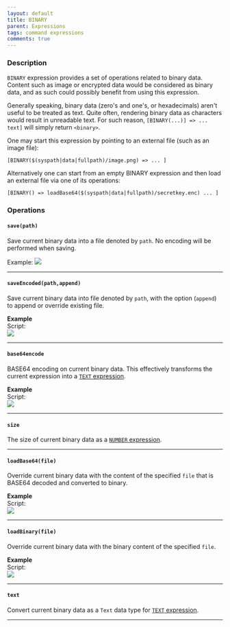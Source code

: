 ```yaml
---
layout: default
title: BINARY
parent: Expressions
tags: command expressions
comments: true
---
```



### Description
`BINARY` expression provides a set of operations related to binary data. Content such as image or encrypted data 
would be considered as binary data, and as such could possibly benefit from using this expression.

Generally speaking, binary data (zero's and one's, or hexadecimals) aren't useful to be treated as text. Quite often,
rendering binary data as characters would result in unreadable text. For such reason, `[BINARY(...)] => ... text]` will
simply return `<binary>`.

One may start this expression by pointing to an external file (such as an image file):
```
[BINARY($(syspath|data|fullpath)/image.png) => ... ]
```

Alternatively one can start from an empty BINARY expression and then load an external file via one of its operations:
```
[BINARY() => loadBase64($(syspath|data|fullpath)/secretkey.enc) ... ]
```

### Operations
#### `save(path)`
Save current binary data into a file denoted by `path`. No encoding will be performed when saving.

Example:
![](image/BINARY_01.png)

-----

#### `saveEncoded(path,append)`
Save current binary data into file denoted by `path`, with the option (`append`) to append or override existing file.

**Example**<br/>
Script:<br/>
![](image/BINARY_02.png)

-----

#### `base64encode`
BASE64 encoding on current binary data. This effectively transforms the current expression into a 
[`TEXT` expression](TEXTexpression).

**Example**<br/>
Script:<br/>
![](image/BINARY_03.png)

-----

#### `size`
The size of current binary data as a [`NUMBER` expression](NUMBERexpression).

-----

#### `loadBase64(file)`
Override current binary data with the content of the specified `file` that is BASE64 decoded and converted to binary.

**Example**<br/>
Script:<br/>
![](image/BINARY_04.png)

-----

#### `loadBinary(file)`
Override current binary data with the binary content of the specified `file`.

**Example**<br/>
Script:<br/>
![](image/BINARY_05.png)

-----

#### `text`
Convert current binary data as a `Text` data type for [`TEXT` expression](Textexpression).

-----

<script>jQuery(document).ready(function () { newOperationSelect(); });</script>
